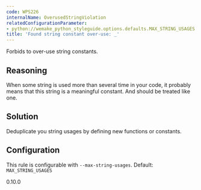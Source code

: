 ```yaml
---
code: WPS226
internalName: OverusedStringViolation
relatedConfigurationParameter:
- python://wemake_python_styleguide.options.defaults.MAX_STRING_USAGES
title: 'Found string constant over-use: _'
---
```


Forbids to over-use string constants.

## Reasoning
When some string is used more than several time in your code, it
probably means that this string is a meaningful constant. And should
be treated like one.

## Solution
Deduplicate you string usages by defining new functions or
constants.

## Configuration
This rule is configurable with `--max-string-usages`. Default:
`MAX_STRING_USAGES`

<div class="versionadded">

0.10.0

</div>